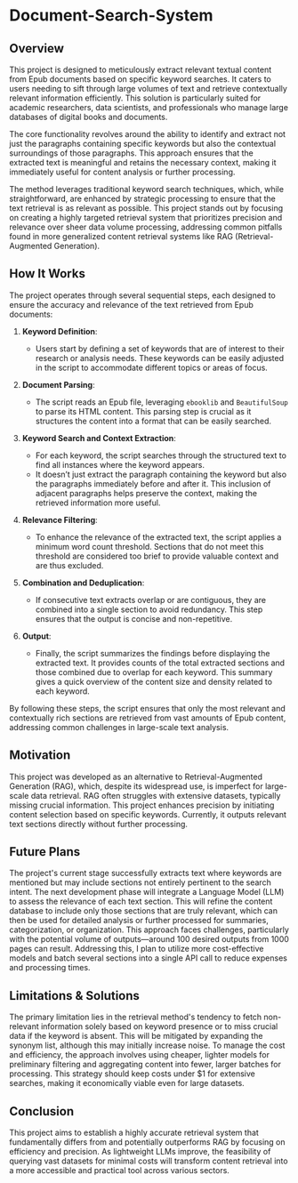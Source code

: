 # Document-Search-System

## Overview

This project is designed to meticulously extract relevant textual content from Epub documents based on specific keyword searches. It caters to users needing to sift through large volumes of text and retrieve contextually relevant information efficiently. This solution is particularly suited for academic researchers, data scientists, and professionals who manage large databases of digital books and documents.

The core functionality revolves around the ability to identify and extract not just the paragraphs containing specific keywords but also the contextual surroundings of those paragraphs. This approach ensures that the extracted text is meaningful and retains the necessary context, making it immediately useful for content analysis or further processing.

The method leverages traditional keyword search techniques, which, while straightforward, are enhanced by strategic processing to ensure that the text retrieval is as relevant as possible. This project stands out by focusing on creating a highly targeted retrieval system that prioritizes precision and relevance over sheer data volume processing, addressing common pitfalls found in more generalized content retrieval systems like RAG (Retrieval-Augmented Generation).

## How It Works

The project operates through several sequential steps, each designed to ensure the accuracy and relevance of the text retrieved from Epub documents:

1. **Keyword Definition**:
   - Users start by defining a set of keywords that are of interest to their research or analysis needs. These keywords can be easily adjusted in the script to accommodate different topics or areas of focus.

2. **Document Parsing**:
   - The script reads an Epub file, leveraging `ebooklib` and `BeautifulSoup` to parse its HTML content. This parsing step is crucial as it structures the content into a format that can be easily searched.

3. **Keyword Search and Context Extraction**:
   - For each keyword, the script searches through the structured text to find all instances where the keyword appears.
   - It doesn’t just extract the paragraph containing the keyword but also the paragraphs immediately before and after it. This inclusion of adjacent paragraphs helps preserve the context, making the retrieved information more useful.

4. **Relevance Filtering**:
   - To enhance the relevance of the extracted text, the script applies a minimum word count threshold. Sections that do not meet this threshold are considered too brief to provide valuable context and are thus excluded.

5. **Combination and Deduplication**:
   - If consecutive text extracts overlap or are contiguous, they are combined into a single section to avoid redundancy. This step ensures that the output is concise and non-repetitive.

6. **Output**:
   - Finally, the script summarizes the findings before displaying the extracted text. It provides counts of the total extracted sections and those combined due to overlap for each keyword. This summary gives a quick overview of the content size and density related to each keyword.

By following these steps, the script ensures that only the most relevant and contextually rich sections are retrieved from vast amounts of Epub content, addressing common challenges in large-scale text analysis.

## Motivation
This project was developed as an alternative to Retrieval-Augmented Generation (RAG), which, despite its widespread use, is imperfect for large-scale data retrieval. RAG often struggles with extensive datasets, typically missing crucial information. This project enhances precision by initiating content selection based on specific keywords. Currently, it outputs relevant text sections directly without further processing.

## Future Plans
The project's current stage successfully extracts text where keywords are mentioned but may include sections not entirely pertinent to the search intent. The next development phase will integrate a Language Model (LLM) to assess the relevance of each text section. This will refine the content database to include only those sections that are truly relevant, which can then be used for detailed analysis or further processed for summaries, categorization, or organization. This approach faces challenges, particularly with the potential volume of outputs—around 100 desired outputs from 1000 pages can result. Addressing this, I plan to utilize more cost-effective models and batch several sections into a single API call to reduce expenses and processing times.

## Limitations & Solutions
The primary limitation lies in the retrieval method's tendency to fetch non-relevant information solely based on keyword presence or to miss crucial data if the keyword is absent. This will be mitigated by expanding the synonym list, although this may initially increase noise. To manage the cost and efficiency, the approach involves using cheaper, lighter models for preliminary filtering and aggregating content into fewer, larger batches for processing. This strategy should keep costs under $1 for extensive searches, making it economically viable even for large datasets.

## Conclusion
This project aims to establish a highly accurate retrieval system that fundamentally differs from and potentially outperforms RAG by focusing on efficiency and precision. As lightweight LLMs improve, the feasibility of querying vast datasets for minimal costs will transform content retrieval into a more accessible and practical tool across various sectors.

